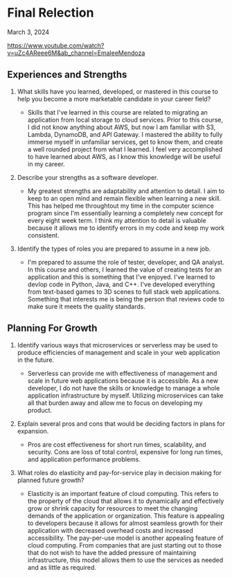 # Final Relection

March 3, 2024

https://www.youtube.com/watch?v=uZc4AReee6M&ab_channel=EmaleeMendoza

## Experiences and Strengths

1. What skills have you learned, developed, or mastered in this course to help you become a more marketable candidate in your career field?
    - Skills that I've learned in this course are related to migrating an application from local storage to cloud services. Prior to this course, I did not know anything about AWS, but now I am familiar with S3, Lambda, DynamoDB, and API Gateway. I mastered the ability to fully immerse myself in unfamiliar services, get to know them, and create a well rounded project from what I learned. I feel very accomplished to have learned about AWS, as I know this knowledge will be useful in my career.
  
2. Describe your strengths as a software developer.
   - My greatest strengths are adaptability and attention to detail. I aim to keep to an open mind and remain flexible when learning a new skill. This has helped me throughtout my time in the computer science program since I'm essentially learning a completely new concept for every eight week term. I think my attention to detail is valuable because it allows me to identify errors in my code and keep my work consistent. 

3. Identify the types of roles you are prepared to assume in a new job.
   - I'm prepared to assume the role of tester, developer, and QA analyst. In this course and others, I learned the value of creating tests for an application and this is something that I've enjoyed. I've learned to devlop code in Python, Java, and C++. I've developed everything from text-based games to 3D scenes to full stack web applications. Something that interests me is being the person that reviews code to make sure it meets the quality standards.

## Planning For Growth

1. Identify various ways that microservices or serverless may be used to produce efficiencies of management and scale in your web application in the future.
   - Serverless can provide me with effectiveness of management and scale in future web applications because it is accessible. As a new developer, I do not have the skills or knowledge to manage a whole application infrastructure by myself. Utilizing microservices can take all that burden away and allow me to focus on developing my product. 
  
2. Explain several pros and cons that would be deciding factors in plans for expansion.
   - Pros are cost effectiveness for short run times, scalability, and security. Cons are loss of total control, expensive for long run times, and application performance problems.

3. What roles do elasticity and pay-for-service play in decision making for planned future growth?
   - Elasticity is an important feature of cloud computing. This refers to the property of the cloud that allows it to dynamically and effectively grow or shrink capacity for resources to meet the changing demands of the application or organization.  This feature is appealing to developers because it allows for almost seamless growth for their application with decreased overhead costs and increased accessibility.
The pay-per-use model is another appealing feature of cloud computing. From companies that are just starting out to those that do not wish to have the added pressure of maintaining infrastructure, this model allows them to use the services as needed and as little as required. 

 




